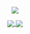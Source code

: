 <p align="center">
  <a href="https://git.io/typing-svg">
    <img align="center" src="https://readme-typing-svg.herokuapp.com?duration=3000&color=F7C242&center=true&vCenter=true&lines=Hello!;" />
  </a>
</p>
<p align="center">
  <a href="https://github.com/anuraghazra/github-readme-stats">
  <img align="center" src="https://github-readme-stats.vercel.app/api/pin/?username=Oshada1233&repo=github-readme-stats" />
</a>
<a href="[https://github.com/anuraghazra/convoychat](https://github-readme-stats.vercel.app/api/pin/?username=Oshada1233&repo=convoychat)">
  <img align="center" src="https://github-readme-stats.vercel.app/api?username=Oshada1233&show_icons=true&theme=transparent" />
</a>
</p>


